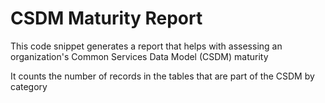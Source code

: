 # CSDM Maturity Report

This code snippet generates a report that helps with assessing an organization's Common Services Data Model (CSDM) maturity

It counts the number of records in the tables that are part of the CSDM by category
